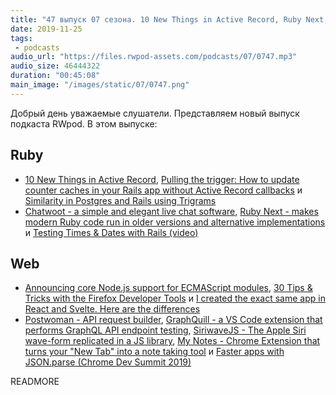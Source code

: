 ```yaml
---
title: "47 выпуск 07 сезона. 10 New Things in Active Record, Ruby Next, Postwoman, Chatwoot, GraphQuill, SiriwaveJS и прочее"
date: 2019-11-25
tags:
 - podcasts
audio_url: "https://files.rwpod-assets.com/podcasts/07/0747.mp3"
audio_size: 46444322
duration: "00:45:08"
main_image: "/images/static/07/0747.png"
---
```


Добрый день уважаемые слушатели. Представляем новый выпуск подкаста RWpod. В этом выпуске:

## Ruby

 - [10 New Things in Active Record](https://hint.io/blog/10-New-Things-in-Active-Record), [Pulling the trigger: How to update counter caches in your Rails app without Active Record callbacks](https://evilmartians.com/chronicles/pulling-the-trigger-how-to-update-counter-caches-in-you-rails-app-without-active-record-callbacks) и [Similarity in Postgres and Rails using Trigrams](https://pganalyze.com/blog/similarity-in-postgres-and-ruby-on-rails-using-trigrams)
 - [Chatwoot - a simple and elegant live chat software](https://github.com/chatwoot/chatwoot), [Ruby Next - makes modern Ruby code run in older versions and alternative implementations](https://github.com/ruby-next/ruby-next) и [Testing Times & Dates with Rails (video)](https://gorails.com/episodes/testing-times-and-dates-with-rails)

## Web

 - [Announcing core Node.js support for ECMAScript modules](https://medium.com/@nodejs/announcing-core-node-js-support-for-ecmascript-modules-c5d6dc29b663), [30 Tips & Tricks with the Firefox Developer Tools](https://medium.com/@lakatos/30-tips-tricks-with-the-firefox-developer-tools-2e3f2ca5bc61) и [I created the exact same app in React and Svelte. Here are the differences](https://medium.com/javascript-in-plain-english/i-created-the-exact-same-app-in-react-and-svelte-here-are-the-differences-c0bd2cc9b3f8)
 - [Postwoman - API request builder](https://github.com/liyasthomas/postwoman), [GraphQuill - a VS Code extension that performs GraphQL API endpoint testing](https://github.com/oslabs-beta/GraphQuill), [SiriwaveJS - The Apple Siri wave-form replicated in a JS library](http://kopiro.github.io/siriwave/), [My Notes - Chrome Extension that turns your "New Tab" into a note taking tool](https://github.com/penge/my-notes) и [Faster apps with JSON.parse (Chrome Dev Summit 2019)](https://www.youtube.com/watch?v=ff4fgQxPaO0)

READMORE
